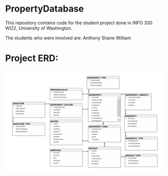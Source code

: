 # PropertyDatabase

This repository contains code for the student project done in INFO 330 WI22, University of Washington.

The students who were involved are:
Anthony
Shane
William

# Project ERD:

![erd](img\image-20220304163926418.png)

